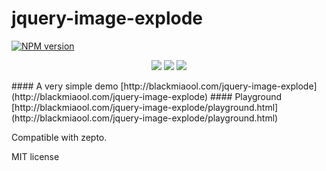 # jquery-image-explode
[![NPM version][npm-image]][npm-url]

<p align="center">      
    <img src="http://blackmiaool.com/preview/output1.gif">  
    <img src="http://blackmiaool.com/preview/output2.gif">  
    <img src="http://blackmiaool.com/preview/output0.gif">
</p>
#### A very simple demo
[http://blackmiaool.com/jquery-image-explode](http://blackmiaool.com/jquery-image-explode)
#### Playground
[http://blackmiaool.com/jquery-image-explode/playground.html](http://blackmiaool.com/jquery-image-explode/playground.html)

Compatible with zepto.

MIT license

[npm-url]: https://www.npmjs.com/package/jquery-image-explode
[npm-image]: https://img.shields.io/npm/v/jquery-image-explode.svg
